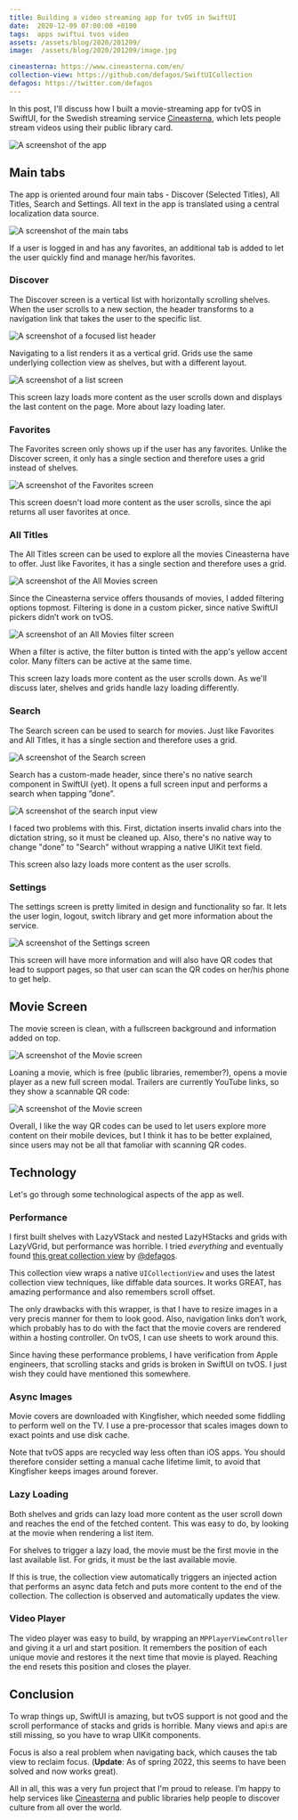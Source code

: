 ```yaml
---
title: Building a video streaming app for tvOS in SwiftUI
date:  2020-12-09 07:00:00 +0100
tags:  apps swiftui tvos video
assets: /assets/blog/2020/201209/
image:  /assets/blog/2020/201209/image.jpg

cineasterna: https://www.cineasterna.com/en/
collection-view: https://github.com/defagos/SwiftUICollection
defagos: https://twitter.com/defagos
---
```


In this post, I'll discuss how I built a movie-streaming app for tvOS in SwiftUI, for the Swedish streaming service [Cineasterna]({{page.cineasterna}}), which lets people stream videos using their public library card.

![A screenshot of the app]({{page.assets}}image.jpg)


## Main tabs

The app is oriented around four main tabs - Discover (Selected Titles), All Titles, Search and Settings. All text in the app is translated using a central localization data source.

![A screenshot of the main tabs]({{page.assets}}tabs.jpg)

If a user is logged in and has any favorites, an additional tab is added to let the user quickly find and manage her/his favorites.


### Discover

The Discover screen is a vertical list with horizontally scrolling shelves. When the user scrolls to a new section, the header transforms to a navigation link that takes the user to the specific list. 

![A screenshot of a focused list header]({{page.assets}}headers.jpg)

Navigating to a list renders it as a vertical grid. Grids use the same underlying collection view as shelves, but with a different layout.

![A screenshot of a list screen]({{page.assets}}list-screen.jpg)

This screen lazy loads more content as the user scrolls down and displays the last content on the page. More about lazy loading later.


### Favorites

The Favorites screen only shows up if the user has any favorites. Unlike the Discover screen, it only has a single section and therefore uses a grid instead of shelves.

![A screenshot of the Favorites screen]({{page.assets}}favorites.jpg)

This screen doesn't load more content as the user scrolls, since the api returns all user favorites at once.


### All Titles

The All Titles screen can be used to explore all the movies Cineasterna have to offer. Just like Favorites, it has a single section and therefore uses a grid.

![A screenshot of the All Movies screen]({{page.assets}}all-movies.jpg)

Since the Cineasterna service offers thousands of movies, I added filtering options topmost. Filtering is done in a custom picker, since native SwiftUI pickers didn’t work on tvOS.

![A screenshot of an All Movies filter screen]({{page.assets}}all-movies-filter.jpg)

When a filter is active, the filter button is tinted with the app's yellow accent color. Many filters can be active at the same time.

This screen lazy loads more content as the user scrolls down. As we'll discuss later, shelves and grids handle lazy loading differently.


### Search

The Search screen can be used to search for movies. Just like Favorites and All Titles, it has a single section and therefore uses a grid.

![A screenshot of the Search screen]({{page.assets}}search.jpg)

Search has a custom-made header, since there's no native search component in SwiftUI (yet). It opens a full screen input and performs a search when tapping ”done”.

![A screenshot of the search input view]({{page.assets}}search-input.jpg)

I faced two problems with this. First, dictation inserts invalid chars into the dictation string, so it must be cleaned up. Also, there's no native way to change "done" to "Search" without wrapping a native UIKit text field.

This screen also lazy loads more content as the user scrolls.


### Settings

The settings screen is pretty limited in design and functionality so far. It lets the user login, logout, switch library and get more information about the service. 

![A screenshot of the Settings screen]({{page.assets}}settings.jpg)

This screen will have more information and will also have QR codes that lead to support pages, so that user can scan the QR codes on her/his phone to get help.


## Movie Screen

The movie screen is clean, with a fullscreen background and information added on top. 

![A screenshot of the Movie screen]({{page.assets}}movie.jpg)

Loaning a movie, which is free (public libraries, remember?), opens a movie player as a new full screen modal. Trailers are currently YouTube links, so they show a scannable QR code:

![A screenshot of the Movie screen]({{page.assets}}movie-qr.jpg)

Overall, I like the way QR codes can be used to let users explore more content on their mobile devices, but I think it has to be better explained, since users may not be all that famoliar with scanning QR codes.


## Technology

Let's go through some technological aspects of the app as well.


### Performance

I first built shelves with LazyVStack and nested LazyHStacks and grids with LazyVGrid, but performance was horrible. I tried *everything* and eventually found [this great collection view]({{page.collection-view}}) by [@defagos]({{page.defagos}}).

This collection view wraps a native `UICollectionView` and uses the latest collection view techniques, like diffable data sources. It works GREAT, has amazing performance and also remembers scroll offset.

The only drawbacks with this wrapper, is that I have to resize images in a very precis manner for them to look good. Also, navigation links don’t work, which probably has to do with the fact that the movie covers are rendered within a hosting controller. On tvOS, I can use sheets to work around this.

Since having these performance problems, I have verification from Apple engineers, that scrolling stacks and grids is broken in SwiftUI on tvOS. I just wish they could have mentioned this somewhere.


### Async Images

Movie covers are downloaded with Kingfisher, which needed some fiddling to perform well on the TV. I use a pre-processor that scales images down to exact points and use disk cache.

Note that tvOS apps are recycled way less often than iOS apps. You should therefore consider setting a manual cache lifetime limit, to avoid that Kingfisher keeps images around forever.


### Lazy Loading

Both shelves and grids can lazy load more content as the user scroll down and reaches the end of the fetched content. This was easy to do, by looking at the movie when rendering a list item. 

For shelves to trigger a lazy load, the movie must be the first movie in the last available list. For grids, it must be the last available movie. 

If this is true, the collection view automatically triggers an injected action that performs an async data fetch and puts more content to the end of the collection. The collection is observed and automatically updates the view.


### Video Player

The video player was easy to build, by wrapping an `MPPlayerViewController` and giving it a url and start position. It remembers the position of each unique movie and restores it the next time that movie is played. Reaching the end resets this position and closes the player.



## Conclusion

To wrap things up, SwiftUI is amazing, but tvOS support is not good and the scroll performance of stacks and grids is horrible. Many views and api:s are still missing, so you have to wrap UIKit components. 

Focus is also a real problem when navigating back, which causes the tab view to reclaim focus. (**Update**: As of spring 2022, this seems to have been solved and now works great).

All in all, this was a very fun project that I'm proud to release. I’m happy to help services like [Cineasterna]({{page.cineasterna}}) and public libraries help people to discover culture from all over the world.